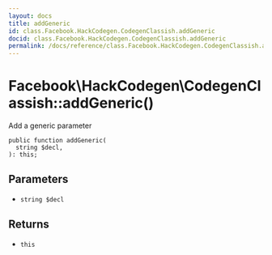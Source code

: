 ```yaml
---
layout: docs
title: addGeneric
id: class.Facebook.HackCodegen.CodegenClassish.addGeneric
docid: class.Facebook.HackCodegen.CodegenClassish.addGeneric
permalink: /docs/reference/class.Facebook.HackCodegen.CodegenClassish.addGeneric/
---
```

# Facebook\\HackCodegen\\CodegenClassish::addGeneric()




Add a generic parameter




``` Hack
public function addGeneric(
  string $decl,
): this;
```




## Parameters




+ ` string $decl `




## Returns




* ` this `